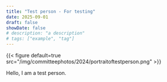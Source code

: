 ```yaml
---
title: "Test person - For testing"
date: 2025-09-01
draft: false
showDate: false
# description: "a description"
# tags: ["example", "tag"]
---
```

{{< figure default=true src="/img/committeephotos/2024/portraitoftestperson.png" >}}

Hello, I am a test person.